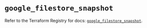 # `google_filestore_snapshot`

Refer to the Terraform Registry for docs: [`google_filestore_snapshot`](https://registry.terraform.io/providers/hashicorp/google/6.21.0/docs/resources/filestore_snapshot).

